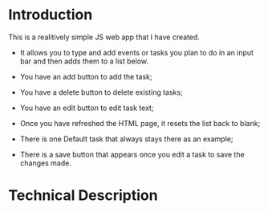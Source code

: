 # Introduction


This is a realitively simple JS web app that I have created. 


*  It allows you to type and add events or tasks you plan to do in an input bar and then adds them to a list below.

*  You have an add button to add the task;

*  You have a delete button to delete existing tasks;

*  You have an edit button to edit task text;

*  Once you have refreshed the HTML page, it resets the list back to blank;

*  There is one Default task that always stays there as an example;

*  There is a save button that appears once you edit a task to save the changes made.

# Technical Description



